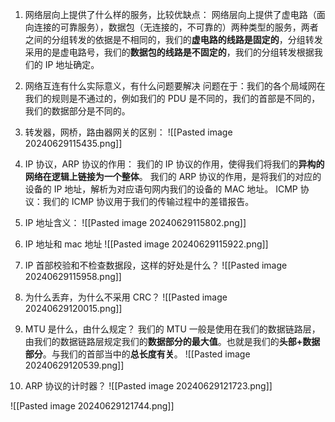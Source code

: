 1. 网络层向上提供了什么样的服务，比较优缺点：
网络层向上提供了虚电路（面向连接的可靠服务），数据包（无连接的，不可靠的）两种类型的服务，两者之间的分组转发的依据是不相同的，我们的**虚电路的线路是固定的**，分组转发采用的是虚电路号，我们的**数据包的线路是不固定的**，我们的分组转发根据我们的 IP 地址确定。

2. 网络互连有什么实际意义，有什么问题要解决
问题在于：我们的各个局域网在我们的规则是不通过的，例如我们的 PDU 是不同的，我们的首部是不同的，我们的数据部分是不同的。

3. 转发器，网桥，路由器网关的区别：
![[Pasted image 20240629115435.png]]

4. IP 协议，ARP 协议的作用：
我们的 IP 协议的作用，使得我们将我们的**异构的网络在逻辑上链接为一个整体**。
我们的 ARP 协议的作用，是将我们的对应的设备的 IP 地址，解析为对应语句网内我们的设备的 MAC 地址。
ICMP 协议：我们的 ICMP 协议用于我们的传输过程中的差错报告。

5. IP 地址含义：
![[Pasted image 20240629115802.png]]

6. IP 地址和 mac 地址
![[Pasted image 20240629115922.png]]

7. IP 首部校验和不检查数据段，这样的好处是什么？
![[Pasted image 20240629115958.png]]


8. 为什么丢弃，为什么不采用 CRC？
![[Pasted image 20240629120015.png]]

9. MTU 是什么，由什么规定？
我们的 MTU 一般是使用在我们的数据链路层，由我们的数据链路层规定我们的**数据部分的最大值**。也就是我们的**头部+数据部分**。与我们的首部当中的**总长度有关**。
![[Pasted image 20240629120539.png]]

10. ARP 协议的计时器？
![[Pasted image 20240629121723.png]]


![[Pasted image 20240629121744.png]]
